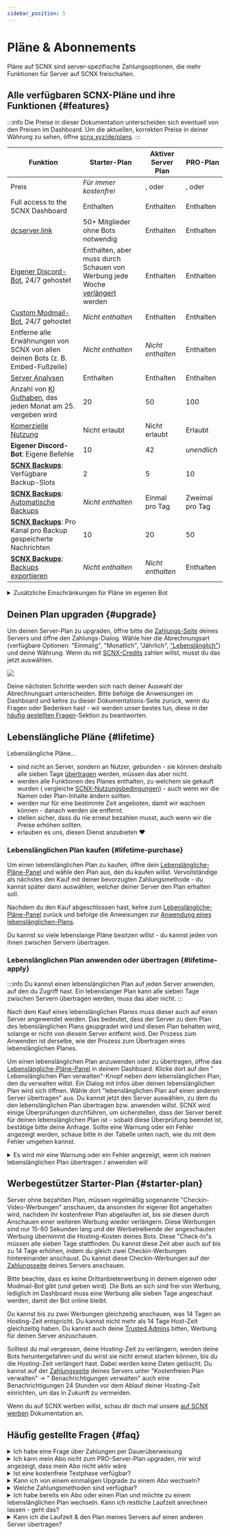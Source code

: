 ```yaml
---
sidebar_position: 5
---
```


# Pläne & Abonnements

Pläne auf SCNX sind server-spezifische Zahlungsoptionen, die mehr Funktionen für Server auf SCNX freischalten.

## Alle verfügbaren SCNX-Pläne und ihre Funktionen {#features}

:::info
Die Preise in dieser Dokumentation unterscheiden sich eventuell von den Preisen im Dashboard. Um die aktuellen,
korrekten Preise in deiner Währung zu sehen, öffne [scnx.xyz/de/plans](https://scnx.xyz/de/plans).
:::

| Funktion                                                                                          | Starter-Plan                                                                                 | Aktiver Server Plan                                                                                                                                      | PRO-Plan                                                                                                                      |
|---------------------------------------------------------------------------------------------------|----------------------------------------------------------------------------------------------|----------------------------------------------------------------------------------------------------------------------------------------------------------|-------------------------------------------------------------------------------------------------------------------------------|
| Preis                                                                                             | *Für immer kostenfrei*                                                                       | <PlanPrice plan="ACTIVE_GUILD" type="MONTHLY" />, <PlanPrice plan="ACTIVE_GUILD" type="YEARLY" /> oder <PlanPrice plan="ACTIVE_GUILD" type="LIFETIME" /> | <PlanPrice plan="PRO" type="MONTHLY" />, <PlanPrice plan="PRO" type="YEARLY" /> oder <PlanPrice plan="PRO" type="LIFETIME" /> |
| Full access to the SCNX Dashboard                                                                 | Enthalten                                                                                    | Enthalten                                                                                                                                                | Enthalten                                                                                                                     |
| [dcserver.link](./dcserver-link)                                                                  | 50+ Mitglieder ohne Bots notwendig                                                           | Enthalten                                                                                                                                                | Enthalten                                                                                                                     |
| [Eigener Discord-Bot](./../../custom-bot/intro), 24/7 gehostet                                    | Enthalten, aber muss durch Schauen von Werbung jede Woche [verlängert](#starter-plan) werden | Enthalten                                                                                                                                                | Enthalten                                                                                                                     |
| [Custom Modmail-Bot](./../../modmail/intro), 24/7 gehostet                                        | *Nicht enthalten*                                                                            | Enthalten                                                                                                                                                | Enthalten                                                                                                                     |
| Entferne alle Erwähnungen von SCNX von allen deinen Bots (z. B. Embed-Fußzeile)                   | *Nicht enthalten*                                                                            | *Nicht enthalten*                                                                                                                                        | Enthalten                                                                                                                     |
| [Server Analysen](./analytics)                                                                    | Enthalten                                                                                    | Enthalten                                                                                                                                                | Enthalten                                                                                                                     |
| Anzahl von [KI Guthaben](https://faq.scnx.app/ki-auf-scnx/), das jeden Monat am 25. vergeben wird | 20                                                                                           | 50                                                                                                                                                       | 100                                                                                                                           |
| [Komerzielle Nutzung](./faq#commercial-usage)                                                     | Nicht erlaubt                                                                                | Nicht erlaubt                                                                                                                                            | Erlaubt                                                                                                                       |
| **Eigener Discord-Bot**: Eigene Befehle                                                           | 10                                                                                           | 42                                                                                                                                                       | *unendlich*                                                                                                                   |
| **[SCNX Backups](./backups)**: Verfügbare Backup-Slots                                            | 2                                                                                            | 5                                                                                                                                                        | 10                                                                                                                            |
| **[SCNX Backups](./backups)**: [Automatische Backups](./backups#automatic)                        | *Nicht enthalten*                                                                            | Einmal pro Tag                                                                                                                                           | Zweimal pro Tag                                                                                                               |
| **[SCNX Backups](./backups)**: Pro Kanal pro Backup gespeicherte Nachrichten                      | 10                                                                                           | 20                                                                                                                                                       | 50                                                                                                                            |
| **[SCNX Backups](./backups)**: [Backups exportieren](./backups#export)                            | *Nicht enthalten*                                                                            | *Nicht enthalten*                                                                                                                                        | Enthalten                                                                                                                     |

<details>
    <summary>Zusätzliche Einschränkungen für Pläne im eigenen Bot</summary>
<table>
    Einige Module beschränken die Anzahl von Elementen (im Falle vom Twitter-Benachrichtigungen zum Beispiel Twitter-Nutzer), die mit einem Plan eingestellt werden können.
    <tr style={{fontWeight: 700}}>
        <td>Modul</td>
        <td>Starter-Plan</td>
        <td>Aktiver Server Plan</td>
        <td>PRO-Plan</td>
    </tr>
    <tr>
        <td>Automatische Nachrichten (pro Kategorie)</td>
        <td>2</td>
        <td>5</td>
        <td>15</td>
    </tr>
    <tr>
        <td>Bewerbungs-Kategorien</td>
        <td>2</td>
        <td>7</td>
        <td>25</td>
    </tr>
    <tr>
        <td>RSS-Benachrichtigungen</td>
        <td>1</td>
        <td>4</td>
        <td>10</td>
    </tr>
    <tr>
        <td>TikTok-Benachrichtigungen</td>
        <td>1</td>
        <td>4</td>
        <td>10</td>
    </tr>
    <tr>
        <td>Twitter-Benachrichtigungen</td>
        <td>1</td>
        <td>4</td>
        <td>10</td>
    </tr>
    <tr>
        <td>YouTube-Benachrichtigungen</td>
        <td>1</td>
        <td>4</td>
        <td>10</td>
    </tr>
    <tr>
        <td>Reddit-Benachrichtigungen</td>
        <td>1</td>
        <td>4</td>
        <td>10</td>
    </tr><br/>
Beachte bitte, dass bestimmte Funktionen oder Felder von einigen Modulen, die eine weitgehende Anpassung des Bots erlauben, eventuell nur mit dem PRO-Plan anpassbar sind. Du kannst das Modul auch ohne PRO-Plan verwenden, das betroffene Feld aber nicht anpassen.
</table>
</details>

## Deinen Plan upgraden {#upgrade}

Um deinen Server-Plan zu upgraden, öffne bitte
die [Zahlungs-Seite](https://scnx.app/de/glink?page=pricing?showUpgradeModal=true) deines Servers und öffne den Zahlungs-Dialog.
Wähle hier die Abrechnungsart (verfügbare Optionen: "Einmalig", "Monatlich", "Jährlich", ["Lebenslänglich"](#lifetime))
und deine Währung.
Wenn du mit [SCNX-Credits](./../account-and-billing/faq#scnx-credits) zahlen willst, musst du das jetzt
auswählen.

![](@site/docs/assets/scnx/guilds/plans/subscription-setup.png)

Deine nächsten Schritte werden sich nach deiner Auswahl der Abrechnungsart unterscheiden. Bitte befolge die Anweisungen
im Dashboard und kehre zu dieser Dokumentations-Seite zurück, wenn du Fragen oder Bedenken hast - wir werden unser bestes
tun, diese in der [häufig gestellten Fragen](#faq)-Sektion zu beantworten.

## Lebenslängliche Pläne {#lifetime}

Lebenslängliche Pläne…

* sind nicht an Server, sondern an Nutzer, gebunden - sie können deshalb alle sieben Tage [übertragen](#lifetime-apply)
  werden, müssen das aber nicht.
* werden alle Funktionen des Planes enthalten, zu welchem sie gekauft wurden (
  vergleiche [SCNX-Nutzungsbedingungen](https://faq.scnx.app/scnx-nutzungsbedingungen/#pl%C3%A4ne)) - auch wenn wir die
  Namen oder Plan-Inhalte ändern sollten.
* werden nur für eine bestimmte Zeit angeboten, damit wir wachsen können - danach werden sie entfernt.
* stellen sicher, dass du nie erneut bezahlen musst, auch wenn wir die Preise erhöhen sollten.
* erlauben es uns, diesen Dienst anzubieten :heart:

### Lebenslänglichen Plan kaufen {#lifetime-purchase}

Um einen lebenslänglichen Plan zu kaufen, öffne
dein [Lebenslängliche-Pläne-Panel](https://scnx.app/de/user/lifetime-plans) und
wähle den Plan aus, den du kaufen willst. Vervollständige als nächstes den Kauf mit deiner bevorzugten
Zahlungsmethode - du kannst später dann auswählen, welcher deiner Server den Plan erhalten soll.

Nachdem du den Kauf abgeschlossen hast, kehre zum [Lebenslängliche-Pläne-Panel](https://scnx.app/de/user/lifetime-plans)
zurück und
befolge die Anweisungen zur [Anwendung eines lebenslänglichen-Plans](#lifetime-apply).

Du kannst so viele lebenslange Pläne besitzen willst - du kannst jeden von ihnen zwischen Servern übertragen.

### Lebenslänglichen Plan anwenden oder übertragen {#lifetime-apply}

:::info
Du kannst einen lebenslänglichen Plan auf jeden Server anwenden, auf den du Zugriff hast. Ein lebenslanger Plan kann
alle sieben Tage zwischen Servern übertragen werden, muss das aber nicht.
:::

Nach dem Kauf eines lebenslänglichen Planes muss dieser auch auf einen Server angewendet werden. Das bedeutet, dass der
Server zu dem Plan des lebenslänglichen Plans geupgradet wird und diesen Plan behalten wird, solange er nicht von diesem
Server entfernt wird. Der Prozess zum Anwenden ist derselbe, wie der Prozess zum Übertragen eines lebenslänglichen
Planes.

Um einen lebenslänglichen Plan anzuwenden oder zu übertragen, öffne
das [Lebenslängliche-Pläne-Panel](https://scnx.app/user/lifetime-plans) in deinem Dashboard. Klicke dort auf den "
Lebenslänglichen Plan verwalten"-Knopf neben dem lebenslänglichen Plan, den du verwalten willst. Ein Dialog mit Infos
über deinen lebenslänglichen Plan wird sich öffnen. Wähle dort "lebenslänglichen Plan auf einen anderen Server übertragen"
aus. Du kannst jetzt den Server auswählen, zu dem du den lebenslänglichen Plan übertragen bzw. anwenden willst. SCNX wird einige
Überprüfungen durchführen, um sicherstellen, dass der Server bereit für deinen lebenslänglichen Plan ist - sobald diese Überprüfung
beendet ist, bestätige bitte deine Anfrage. Sollte eine Warnung oder ein Fehler angezeigt werden, schaue bitte in der Tabelle
unten nach, wie du mit dem Fehler umgehen kannst.

<details>
<summary>Es wird mir eine Warnung oder ein Fehler angezeigt, wenn ich meinen lebenslänglichen Plan übertragen / anwenden will</summary>
<table>
<tr><td>Fehler</td><td>Ursache</td><td>Lösung</td></tr>
<tr><td>Dieser Server verwendet bereits einen lebenslänglichen Plan.</td><td>Der Server, auf welchen du deinen Plan anwenden willst, verwendet bereits diesen oder einen anderen, lebenslänglichen Plan.</td><td><ul><li>Entferne den lebenslänglichen Plan von diesem Server.</li><li><a href="https://scnx.app/de/help">Kontaktiere unser Team</a> für Hilfe.</li></ul></td></tr>
<tr><td>Dieser Server hat ein aktives Abo.</td><td>Der Server, auf welchen du deinen Plan anwenden willst, verwendet ein aktives Abo, um einen Plan zu bezahlen. Lebenslängliche Pläne können nicht auf Server angewendet werden, die ein aktives Abo haben.</td><td>
<ul><li>Kündige das Abo und warte, bis es abgelaufen ist.</li><li><a href="https://scnx.app/de/help">Kontaktiere unser Team</a>, um es sofort zu entfernen.</li></ul></td></tr>
<tr><td>Der Server hat aktuell [einen Plan]. Beachte, dass die alte Zahlungsperiode nicht zurückgesetzt werden kann.</td><td>Dies ist nur eine Warnung, welche auftritt, wenn der Server bereits einen Plan hat. Das Fortfahren wird diesen Plan überschreiben - im Klartext heißt das, dass wir dir eventuelle Laufzeit nicht mehr zurückerstatten können, nachdem du den lebenslänglichen Plan angewendet hast.</td><td>Du kannst unter der Meldung trotzdem fortfahren, indem du dem Plan-Verlust zustimmst, oder warten, bis der aktuelle Plan abgelaufen ist.</td></tr>
<tr><td>Der Server hat aktuell [einen Plan]. Du kannst nicht fortfahren, da du nicht der Besitzer bist.</td><td>Wie im vorherigen Punkt beschrieben, überschreibt das Anwenden des lebenslänglichen Plans die Zahlungsperiode. Um eventuelle Missverständnisse zu vermeiden, kann nur der Serverowner diese zurücksetzen.</td><td><ul><li>Kontaktiere den Server-Besitzer, dass du einen lebenslänglichen Plan anwenden willst und das dieser den Plan des Servers daher nicht verlängern sollen. Warte, bis der aktuelle Server-Plan abgelaufen ist.</li><li><a href="https://scnx.app/de/help">Kontaktiere unser Team</a> für Unterstützung.</li></ul></td></tr>
<tr><td>Dieser lebenslängliche Plan ist im Cooldown.</td><td>Der Server jedes lebenslänglichen Plans kann nur alle sieben Tage geändert werden. Dieser lebenslängliche Plan wurde in den letzten sieben Tagen übertragen.</td><td>Warte, bis die Cooldown-Periode abgelaufen ist.</td></tr>
</table>
</details>

## Werbegestützer Starter-Plan {#starter-plan}

Server ohne bezahlten Plan, müssen regelmäßig sogenannte "Checkin-Video-Werbungen" anschauen, da ansonsten ihr
eigener Bot angehalten wird, nachdem ihr kostenfreier Plan abgelaufen ist, bis sie diesen durch Anschauen einer weiteren
Werbung wieder verlängern. Diese Werbungen sind nur 15-60 Sekunden lang und der Werbetreibende der angeschauten Werbung
übernimmt die Hosting-Kosten deines Bots. Diese "Check-In"s müssen alle sieben Tage stattfinden.
Du kannst diese Zeit aber auch auf bis zu 14 Tage erhöhen, indem du gleich zwei Checkin-Werbungen hintereinander
anschaust. Du kannst diese Checkin-Werbungen auf der
[Zahlungsseite](https://scnx.app/de/glink?page=pricing) deines Servers anschauen.

Bitte beachte, dass es keine Drittanbieterwerbung in deinem eigenen oder Modmail-Bot gibt (und geben wird). Die Bots an
sich sind frei von Werbung, lediglich im Dashboard muss eine Werbung alle sieben Tage angeschaut werden, damit der Bot online
bleibt.

Du kannst bis zu zwei Werbungen gleichzeitig anschauen, was 14 Tagen an Hosting-Zeit entspricht. Du kannst nicht mehr als
14 Tage Host-Zeit gleichzeitig haben. Du kannst auch deine [Trusted Admins](./trusted-admins) bitten, Werbung für deinen
Server anzuschauen.

Solltest du mal vergessen, deine Hosting-Zeit zu verlängern, werden deine Bots heruntergefahren und du wirst sie nicht
erneut starten können, bis du die Hosting-Zeit verlängert hast. Dabei werden keine Daten gelöscht. Du kannst auf
der [Zahlungsseite](https://scnx.app/de/glink?page=pricing) deines Servers unter "Kostenfreien Plan verwalten" -> "
Benachrichtigungen verwalten" auch eine Benachrichtigungen 24 Stunden vor dem Ablauf deiner Hosting-Zeit einrichten, um
das in Zukunft zu vermeiden.

Wenn du auf SCNX werben willst, schau dir doch mal unsere [auf SCNX werben](./../account-and-billing/ads) Dokumentation
an.

## Häufig gestellte Fragen {#faq}

<details>
<summary>Ich habe eine Frage über Zahlungen per Dauerüberweisung</summary>
    Alle Infos findest du in unserer <a href="../account-and-billing/faq#reoccurring-transfer">Anleitung zu diesem Thema</a>.
</details>
<details>
<summary>Ich kann mein Abo nicht zum PRO-Server-Plan upgraden, mir wird angezeigt, dass mein Abo nicht aktiv wäre</summary>
<ul>
<li>Bitte stelle sicher, dass du dein Abo nicht gekündigt hast</li>
<li>Bitte stelle sicher, dass dein Abo nicht in der Zukunft startet (das passiert, wenn du von einem einmaligen Upgrade zu einem Abo wechselst) - in diesem Fall muss unser Team das Upgrade manuell durchführen.</li>
<li><a href="https://scnx.app/de/help">Kontaktiere unser Team</a>, damit wir uns das anschauen können.</li></ul>
</details>
<details>
<summary>Ist eine kostenfreie Testphase verfügbar?</summary>
Ja, du kannst eine kostenfreie Testphase im Dashboard starten, wenn dein Server folgende Bedingungen erfüllst:
<ul>
    <li>Dein Server hat noch in keiner kostenfreien Testphase zuvor teilgenommen.</li>
    <li>Dein Server wurde noch nie geupgradet.</li>
    <li>Dein Server wurde noch nie zuvor von SCNX gelöscht.</li>
</ul>
Du musst keine Zahlungsmethode angeben, um eine kostenfreie Testphase zu starten - du musst nur einen Knopf drücken.
Um zu schauen, ob eine kostenfreie Testphase für dich verfügbar ist, öffne die <a href="https://scnx.app/de/glink?page=pricing">Zahlungsseite</a> deines Servers - wenn dein Server für eine Testphase berechtigt ist, wird hier ein Banner angezeigt.
</details>
<details>
<summary>Kann ich von einem einmaligen Upgrade zu einem Abo wechseln?</summary>
Ja, öffne einfach die <a href="https://scnx.app/de/glink?page=pricing?showUpgradeModal=1">Zahlungsseite</a> deines Servers und öffne den Upgrade-Dialog durch Klicken auf "Verlängern". Dort gib einfach als Zahlungsintervall das Intervall an, dass du für dein Abo verwenden willst - deine übrige Laufzeit wird automatisch an dein Abo angerechnet.
</details>
<details>
<summary>Welche Zahlungsmethoden sind verfügbar?</summary>
<table>
    <tr>
    <td>Währung</td>
    <td>Zahlungsmethoden für einmalige Käufe (inklusive lebenslängliche Pläne)</td>
    <td>Zahlungsmethoden für Abonnements</td>
</tr>
<tr>
    <td>Euro</td>
    <td>Kreditkarte, PayPal, SEPA-Bank-Überweisung, paysafecard, Sofort, <a href="./../account-and-billing/faq#direct-debit">SEPA-Lastschrift</a>, EPS, Giropay, iDEAL, Przelewy24, Bancontact, WeChat Pay, Alipay</td>
    <td>Kreditkarte, PayPal, <a href="./../account-and-billing/faq#direct-debit">SEPA-Lastschrift</a>, <a href="./../account-and-billing/faq#reoccurring-transfer">Dauerüberweißung</a></td>
</tr>
<tr>
    <td>US-Dollar</td>
    <td>Kreditkarte, PayPal</td>
    <td>Kreditkarte, PayPal</td>
</tr>
<tr>
    <td>Schweizer Franken</td>
    <td>Kreditkarte, PayPal</td>
    <td>Kreditkarte, PayPal</td>
</tr>
<tr>
    <td>Britisches Pfund</td>
    <td>Kreditkarte, PayPal</td>
    <td>Kreditkarte, PayPal</td>
</tr>
</table>
</details>

<details>
<summary>Ich habe bereits ein Abo oder einen Plan und möchte zu einem lebenslänglichen Plan wechseln. Kann ich restliche Laufzeit anrechnen lassen - geht das?</summary>
Wenn dein Plan oder Abo mehr als zwei Monate Laufzeit übrig hat, können wir das entweder an deinen Lebenslänglichen-Plan-Kauf anrechnen oder dir den anteilsmässigen Preis zurückerstatten. Bitte <a href="https://scnx.app/help">kontaktiere unser Team</a>.</details>
<details>
<summary>Kann ich die Laufzeit & den Plan meines Servers auf einen anderen Server übertragen?</summary>
Unser Team kann die Laufzeit und damit verbunde Daten (wie den Plan und eventuelle Abos) auf einen anderen Server übertragen, wenn <b>eine</b> der folgenden Bedingungen erfüllt wird:
<ul>
<li>Dein Plan wird mit einem aktiven Abo bezahlt</li><li>Die restliche Laufzeit beträgt mehr als zwei Monate</li></ul>
<b>Du kannst eine Übertragung maximal alle 6 Monate beantragen</b>. <br/>
Um eine solche Übertragung zu beantragen, <a href="https://scnx.app/de/help">kontaktiere unser Team</a>. Bitte beachte, dass wir deine Anfrage ablehnen können, wenn wir glauben, dass du diese Regelung missbrauchst. Es macht übrigens auch Sinn, unser Team zu kontaktieren, solltest du diese Bedingungen nicht erfüllen, denn unser Team kann einmalige Ausnahme auf einer Fall-zu-Fall-Basis vornehmen.

Wenn du planst, eine <a href="./faq#transfer">Übertragung aller Daten deines Servers</a> zu beantragen (das enthält alle
Daten deines Servers, inklusive Bot-Konfiguration), beantrage bitte keine Plan-Übertragung, denn das macht eine gesamte
Datenübertragung unmöglich. Bitte beachte außerdem, dass im Falle einer Übertragung die Laufzeiten der beiden Server
nicht addiert werden, sondern die Laufzeit des alten Servers die des neuen Servers überschreibt.
</details>
